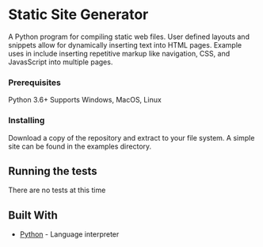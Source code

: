 # Static Site Generator

A Python program for compiling static web files. User defined layouts and snippets allow for dynamically inserting text into HTML pages. Example uses in include inserting repetitive markup like navigation, CSS, and JavasScript into multiple pages.

### Prerequisites

Python 3.6+
Supports Windows, MacOS, Linux

### Installing

Download a copy of the repository and extract to your file system. A simple site can be found in the examples directory.

## Running the tests

There are no tests at this time

## Built With

* [Python](https://www.python.org/) - Language interpreter
